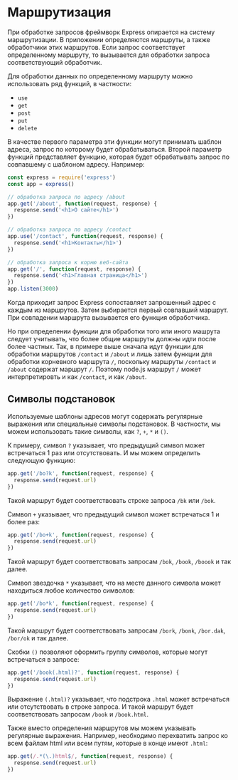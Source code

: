 # Маршрутизация

При обработке запросов фреймворк Express опирается на систему маршрутизации. В приложении определяются маршруты, а также обработчики этих маршрутов. Если запрос соответствует определенному маршруту, то вызывается для обработки запроса соответствующий обработчик.

Для обработки данных по определенному маршруту можно использовать ряд функций, в частности:

- `use`
- `get`
- `post`
- `put`
- `delete`

В качестве первого параметра эти функции могут принимать шаблон адреса, запрос по которому будет обрабатываться. Второй параметр функций представляет функцию, которая будет обрабатывать запрос по совпавшему с шаблоном адресу. Например:

```js
const express = require('express')
const app = express()

// обработка запроса по адресу /about
app.get('/about', function(request, response) {
  response.send('<h1>О сайте</h1>')
})

// обработка запроса по адресу /contact
app.use('/contact', function(request, response) {
  response.send('<h1>Контакты</h1>')
})

// обработка запроса к корню веб-сайта
app.get('/', function(request, response) {
  response.send('<h1>Главная страница</h1>')
})
app.listen(3000)
```

Когда приходит запрос Express сопоставляет запрошенный адрес с каждым из маршрутов. Затем выбирается первый совпавший маршрут. При совпадении маршрута вызывается его функция обработчика.

Но при определении функции для обработки того или иного машрута следует учитывать, что более общие маршруты должны идти после более частных. Так, в примере выше сначала идут функции для обработки маршрутов `/contact` и `/about` и лишь затем функции для обработки корневного маршрута `/`, поскольку маршруты `/contact` и `/about` содержат маршрут `/`. Поэтому node.js маршрут `/` может интерпретировть и как `/contact`, и как `/about`.

## Символы подстановок

Используемые шаблоны адресов могут содержать регулярные выражения или специальные символы подстановок. В частности, мы можем использовать такие символы, как `?`, `+`, `*` и `()`.

К примеру, символ `?` указывает, что предыдущий символ может встречаться 1 раз или отсутствовать. И мы можем определить следующую функцию:

```js
app.get('/bo?k', function(request, response) {
  response.send(request.url)
})
```

Такой маршрут будет соответствовать строке запроса `/bk` или `/bok`.

Символ `+` указывает, что предыдущий символ может встречаться 1 и более раз:

```js
app.get('/bo+k', function(request, response) {
  response.send(request.url)
})
```

Такой маршрут будет соответствовать запросам `/bok`, `/book`, `/boook` и так далее.

Символ звездочка `*` указывает, что на месте данного символа может находиться любое количество символов:

```js
app.get('/bo*k', function(request, response) {
  response.send(request.url)
})
```

Такой маршрут будет соответствовать запросам `/bork`, `/bonk`, `/bor.dak`, `/bor/ok` и так далее.

Скобки `()` позволяют оформить группу символов, которые могут встречаться в запросе:

```js
app.get('/book(.html)?', function(request, response) {
  response.send(request.url)
})
```

Выражение `(.html)?` указывает, что подстрока `.html` может встречаться или отсутствовать в строке запроса. И такой маршрут будет соответствовать запросам `/book` и `/book.html`.

Также вместо определения маршрутов мы можем указывать регулярные выражения. Например, необходимо перехватить запрос ко всем файлам html или всем путям, которые в конце имеют `.html`:

```js
app.get(/.*(\.)html$/, function(request, response) {
  response.send(request.url)
})
```
